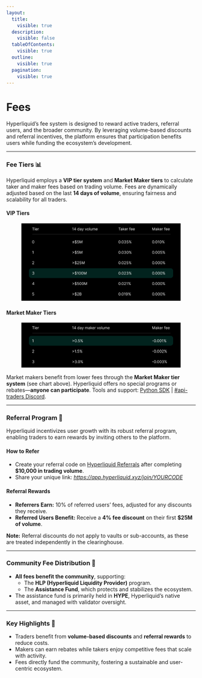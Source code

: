 ```yaml
---
layout:
  title:
    visible: true
  description:
    visible: false
  tableOfContents:
    visible: true
  outline:
    visible: true
  pagination:
    visible: true
---
```


# Fees

Hyperliquid’s fee system is designed to reward active traders, referral users, and the broader community. By leveraging volume-based discounts and referral incentives, the platform ensures that participation benefits users while funding the ecosystem’s development.

***

### **Fee Tiers** 📊

Hyperliquid employs a **VIP tier system** and **Market Maker tiers** to calculate taker and maker fees based on trading volume. Fees are dynamically adjusted based on the last **14 days of volume**, ensuring fairness and scalability for all traders.

#### VIP Tiers

<figure><img src="../../../../.gitbook/assets/hyperliquid-fees1.png" alt="" width="563"><figcaption></figcaption></figure>

#### Market Maker Tiers

<figure><img src="../../../../.gitbook/assets/hyperliquid-fees2.png" alt="" width="563"><figcaption></figcaption></figure>

Market makers benefit from lower fees through the **Market Maker tier system** (see chart above). Hyperliquid offers no special programs or rebates—**anyone can participate**. Tools and support: [Python SDK](https://github.com/hyperliquid-dex/hyperliquid-python-sdk) | [#api-traders Discord](https://discord.gg/hyperliquid).

***

### **Referral Program** 🎁

Hyperliquid incentivizes user growth with its robust referral program, enabling traders to earn rewards by inviting others to the platform.

#### **How to Refer**

* Create your referral code on [Hyperliquid Referrals](https://app.hyperliquid.xyz/referrals) after completing **$10,000 in trading volume**.
* Share your unique link: _https://app.hyperliquid.xyz/join/YOURCODE_

#### **Referral Rewards**

* **Referrers Earn:** 10% of referred users’ fees, adjusted for any discounts they receive.
* **Referred Users Benefit:** Receive a **4% fee discount** on their first **$25M of volume**.

**Note:** Referral discounts do not apply to vaults or sub-accounts, as these are treated independently in the clearinghouse.

***

### **Community Fee Distribution** 🤝

* **All fees benefit the community**, supporting:
  * The **HLP (Hyperliquid Liquidity Provider)** program.
  * The **Assistance Fund**, which protects and stabilizes the ecosystem.
* The assistance fund is primarily held in **HYPE**, Hyperliquid’s native asset, and managed with validator oversight.

***

### **Key Highlights** 🌟

* Traders benefit from **volume-based discounts** and **referral rewards** to reduce costs.
* Makers can earn rebates while takers enjoy competitive fees that scale with activity.
* Fees directly fund the community, fostering a sustainable and user-centric ecosystem.
